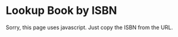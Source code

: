 # Lookup Book by ISBN

<noscript>Sorry, this page uses javascript.  Just copy the ISBN from the URL.</noscript>

<div id="target"></div>

<script>
// Example:
// https://halcanary.org/isbn/?034549752X/The+City+and+The+City
function atb(target, t) {
    if (target == null) {
        alert("error"); return;
    }
    p = document.createElement("p");
    p.appendChild(document.createTextNode(t));
    target.appendChild(p);
}
function appendStrongPar(target, t) {
    if (target == null) {
        alert("error"); return;
    }
    p = document.createElement("p");
    p.style.fontWeight = "bold";
    p.appendChild(document.createTextNode(t));
    target.appendChild(p);
}
function appendLinkPar(target, l, t) {
    if (target == null) {
        alert("error"); return;
    }
    p = document.createElement("p");
    a = document.createElement("a");
    a.href = l;
    a.appendChild(document.createTextNode(t));
    p.appendChild(a);
    target.appendChild(p);
}
function is_isbn10_valid(n) {
    var check = 0;
    for (var i = 0; i < 9; i++) {
        check += (10 - i) * ( + n.substring(i, i + 1));
    }
    var t = n.substring(9, 10);
    check += (t == "x" || t == "X") ? 10 : (+ t);
    return ((check % 11) == 0);
}
function get_isbn13_check(n) {
    var c = 0;
    for (var i = 0; i < 12; i += 2) {
        c += (+ n.substring(i, i + 1));
    }
    for (var i = 1; i < 12; i += 2) {
        c += 3 * (+ n.substring(i, i + 1));
    }
    return (10 - (c % 10)) % 10;
}
function is_isbn13_valid(n) {
    return get_isbn13_check(n) == (+ n.substring(12, 13));
}
function to_isbn13(n) {
    if (n.length != 10) { return n; }
    var isbn12 = "978" + n.substring(0, 9);
    return isbn12 + get_isbn13_check(isbn12 + "?");
}
function check_isbn_valid(n) {
    switch (n.length) {
        case 10:
            return is_isbn10_valid(n) ? null : "ERROR: ISBN 10 FAILS VALIDITY CHECK";
        case 13:
            return is_isbn13_valid(n) ? null : "ERROR: ISBN 13 FAILS VALIDITY CHECK";
        default:
            return "ERROR: ISBN LENGTH IS WRONG";
    }
}
window.addEventListener("load", () => {
    var target = document.getElementById("target"); // global
    var search =  window.location.search;
    var regex = /\?([0-9xX-]*)(\/(.*))?/;
    var match = regex.exec(search);
    if (match == null) {
        atb(target, "ERROR: MISSING ISBN");
        return;
    }
    isbn = match[1].replace("-","");
    var title = match[3];
    if (title) {
        title = decodeURIComponent((title+"").replace(/\+/g, "%20"));
        appendStrongPar(target, title);
    }
    var validity_status = check_isbn_valid(isbn);
    if (validity_status != null) {
        atb(target, validity_status);
        return;
    }
    var isbn13 = to_isbn13(isbn);
    appendLinkPar(target,
                  "https://www.barnesandnoble.com/w//?ean=" + isbn13,
                  "ISBN " + isbn + " @ barnesandnoble.com");
    appendLinkPar(target,
                  "https://smile.amazon.com/s?k=isbn%3A" + isbn13 + "&tag=hrmcb-20",
                  "ISBN " + isbn + " @ amazon.com");
    appendLinkPar(target,
                  "https://www.google.com/search?tbm=bks&q=isbn:"+ isbn,
                  "ISBN " + isbn + " @ books.google.com");
    if (title) {
        appendLinkPar(target,
                      "https://en.wikipedia.org/w/index.php?search=" + encodeURI(title),
                      "Wikipedia Search: \"" + title + "\"")
    }
});
</script>
